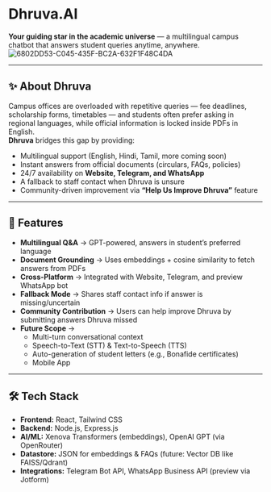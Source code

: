 # Dhruva.AI

**Your guiding star in the academic universe** — a multilingual campus chatbot that answers student queries anytime, anywhere.  
![6802DD53-C045-435F-BC2A-632F1F48C4DA](https://github.com/user-attachments/assets/0cd49593-b85e-4c95-b9ba-e3dca02fed15)


---

## ✨ About Dhruva  
Campus offices are overloaded with repetitive queries — fee deadlines, scholarship forms, timetables — and students often prefer asking in regional languages, while official information is locked inside PDFs in English.  
**Dhruva** bridges this gap by providing:  
- Multilingual support (English, Hindi, Tamil, more coming soon)  
- Instant answers from official documents (circulars, FAQs, policies)  
- 24/7 availability on **Website, Telegram, and WhatsApp**  
- A fallback to staff contact when Dhruva is unsure  
- Community-driven improvement via **“Help Us Improve Dhruva”** feature  

---

## 🚀 Features  
- **Multilingual Q&A** → GPT-powered, answers in student’s preferred language  
- **Document Grounding** → Uses embeddings + cosine similarity to fetch answers from PDFs  
- **Cross-Platform** → Integrated with Website, Telegram, and preview WhatsApp bot  
- **Fallback Mode** → Shares staff contact info if answer is missing/uncertain  
- **Community Contribution** → Users can help improve Dhruva by submitting answers Dhruva missed  
- **Future Scope** →  
  - Multi-turn conversational context  
  - Speech-to-Text (STT) & Text-to-Speech (TTS)  
  - Auto-generation of student letters (e.g., Bonafide certificates)  
  - Mobile App  

---

## 🛠️ Tech Stack  
- **Frontend:** React, Tailwind CSS  
- **Backend:** Node.js, Express.js  
- **AI/ML:** Xenova Transformers (embeddings), OpenAI GPT (via OpenRouter)  
- **Datastore:** JSON for embeddings & FAQs (future: Vector DB like FAISS/Qdrant)  
- **Integrations:** Telegram Bot API, WhatsApp Business API (preview via Jotform)  



